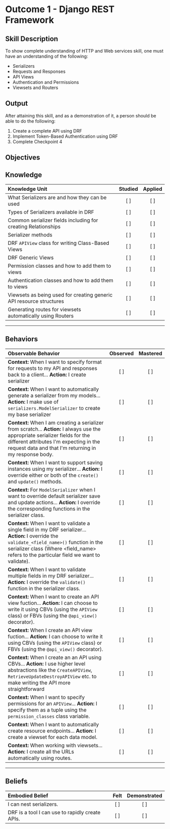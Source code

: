 # Outcome 1 - Django REST Framework

**Skill Description**
----------
To show complete understanding of HTTP and Web services skill, one must have an understanding of the following:

- Serializers
- Requests and Responses
- API Views
- Authentication and Permissions
- Viewsets and Routers


**Output**
----------
After attaining this skill, and as a demonstration of it, a person should be able to do the following:

1. Create a complete API using DRF
2. Implement Token-Based Authentication using DRF
3. Complete Checkpoint 4


**Objectives**
----------
## **Knowledge**


| Knowledge Unit   |      Studied      | Applied |
|:-------------|:------------------:|:--------:|
| What Serializers are and how they can be used | [ ] | [ ] |
| Types of Serializers available in DRF | [ ] | [ ] |
| Common serializer fields including for creating Relationships | [ ] | [ ] |
| Serializer methods | [ ] | [ ] |
| DRF `APIView` class for writing Class-Based Views | [ ] | [ ] |
| DRF Generic Views | [ ] | [ ] |
| Permission classes and how to add them to views | [ ] | [ ] |
| Authentication classes and how to add them to views | [ ] | [ ] |
| Viewsets as being used for creating generic API resource structures | [ ] | [ ] |
| Generating routes for viewsets automatically using Routers | [ ] | [ ] |


----------


## **Behaviors**

| Observable Behavior   |      Observed      | Mastered |
|:-------------|:------------------:|:--------:|
| **Context:** When I want to specify format for requests to my API and responses back to a client... **Action:** I create serializer | [ ] | [ ] |
| **Context:** When I want to automatically generate a serializer from my models... **Action:** I make use of `serializers.ModelSerializer` to create my base serializer | [ ] | [ ] |
| **Context:** When I am creating a serializer from scratch... **Action:** I always use the appropriate serializer fields for the different attributes I'm expecting in the request data and that I'm returning in my response body. | [ ] | [ ] |
| **Context:** When I want to support saving instances using my serializer... **Action:** I override either or both of the `create()` and `update()` methods. | [ ] | [ ] |
| **Context:** For `ModelSerializer` when I want to override default serializer save and update actions... **Action:** I override the corresponding functions in the serializer class. | [ ] | [ ] |
| **Context:** When I want to validate a single field in my DRF serializer... **Action:** I override the `validate_<field_name>()` function in the serializer class (Where <field_name> refers to the particular field we want to validate). | [ ] | [ ] |
| **Context:** When I want to validate multiple fields in my DRF serializer... **Action:** I override the `validate()` function in the serializer class. | [ ] | [ ] |
| **Context:** When I want to create an API view fuction... **Action:** I can choose to write it using CBVs (using the `APIView` class) or FBVs (using the `@api_view()` decorator). | [ ] | [ ] |
| **Context:** When I create an API view fuction... **Action:** I can choose to write it using CBVs (using the `APIView` class) or FBVs (using the `@api_view()` decorator). | [ ] | [ ] |
| **Context:** When I create an an API using CBVs... **Action:** I use higher level abstractions like the `CreateAPIView`, `RetrieveUpdateDestroyAPIView` etc. to make writing the API more straightforward | [ ] | [ ] |
| **Context:** When I want to specify permissions for an `APIView`... **Action:** I specify them as a tuple using the `permission_classes` class variable. | [ ] | [ ] |
| **Context:** When I want to automatically create resource endpoints... **Action:** I create a viewset for each data model. | [ ] | [ ] |
| **Context:** When working with viewsets... **Action:** I create all the URLs automatically using routes. | [ ] | [ ] |



----------


## **Beliefs**


| Embodied Belief   |      Felt      | Demonstrated |
|:-------------|:------------------:|:--------:|
| I can nest serializers. | [ ] | [ ]  |
| DRF is a tool I can use to rapidly create APIs. | [ ] | [ ]  |
